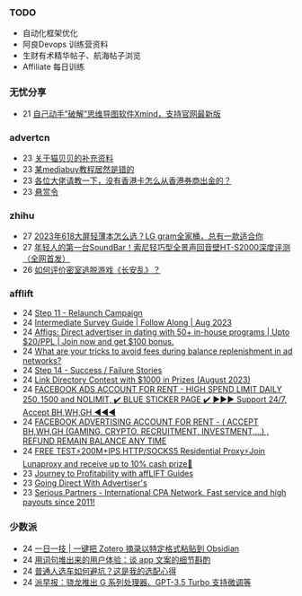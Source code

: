 ### TODO
-  自动化框架优化
-  阿良Devops 训练营资料
-  生财有术精华帖子、航海帖子浏览
-  Affiliate 每日训练

### 无忧分享
<!-- ruyo:START -->
-  21 [自己动手”破解”思维导图软件Xmind，支持官网最新版](https://51.ruyo.net/18460.html)<!-- ruyo:END -->

### advertcn
<!-- advertcn:START -->
-  23 [关于猫贝贝的补充资料](https://www.advertcn.com/forum.php?mod=viewthread&tid=111773)
-  23 [某mediabuy教程居然是错的](https://www.advertcn.com/forum.php?mod=viewthread&tid=111768)
-  23 [各位大佬请教一下，没有香港卡怎么从香港券商出金的？](https://www.advertcn.com/forum.php?mod=viewthread&tid=111765)
-  23 [悬赏令](https://www.advertcn.com/forum.php?mod=viewthread&tid=111764)<!-- advertcn:END -->

### zhihu
<!-- zhihu:START -->
-  27 [2023年618大屏轻薄本怎么选？LG gram全家桶，总有一款适合你](http://zhuanlan.zhihu.com/p/632641888?utm_campaign=rss&utm_medium=rss&utm_source=rss&utm_content=title)
-  27 [年轻人的第一台SoundBar！索尼轻巧型全景声回音壁HT-S2000深度评测（全网首发）](http://zhuanlan.zhihu.com/p/630990296?utm_campaign=rss&utm_medium=rss&utm_source=rss&utm_content=title)
-  26 [如何评价密室逃脱游戏《长安乱》？](http://www.zhihu.com/question/563950552/answer/3045961312?utm_campaign=rss&utm_medium=rss&utm_source=rss&utm_content=title)<!-- zhihu:END -->

### afflift
<!-- afflift:START -->
-  24 [Step 11 - Relaunch Campaign](https://afflift.com/f/threads/step-11-relaunch-campaign.7482/)
-  24 [Intermediate Survey Guide | Follow Along | Aug 2023](https://afflift.com/f/threads/intermediate-survey-guide-follow-along-aug-2023.11467/)
-  24 [Affigs: Direct advertiser in dating with 50+ in-house programs | Upto $20/PPL | Join now and get $100 bonus.](https://afflift.com/f/threads/affigs-direct-advertiser-in-dating-with-50-in-house-programs-upto-20-ppl-join-now-and-get-100-bonus.11506/)
-  24 [What are your tricks to avoid fees during balance replenishment in ad networks?](https://afflift.com/f/threads/what-are-your-tricks-to-avoid-fees-during-balance-replenishment-in-ad-networks.11465/)
-  24 [Step 14 - Success / Failure Stories](https://afflift.com/f/threads/step-14-success-failure-stories.2951/)
-  24 [Link Directory Contest with $1000 in Prizes &lpar;August 2023&rpar;](https://afflift.com/f/threads/link-directory-contest-with-1000-in-prizes-august-2023.11479/)
-  24 [FACEBOOK ADS ACCOUNT FOR RENT - HIGH SPEND LIMIT DAILY 250$, 1500$ and NOLIMIT, ✔️ BLUE STICKER PAGE ✔️ ▶️▶️▶️ Support 24/7, Accept BH,WH,GH ◀️◀️◀️](https://afflift.com/f/threads/facebook-ads-account-for-rent-high-spend-limit-daily-250-1500-and-nolimit-%E2%9C%94%EF%B8%8F-blue-sticker-page-%E2%9C%94%EF%B8%8F-%E2%96%B6%EF%B8%8F%E2%96%B6%EF%B8%8F%E2%96%B6%EF%B8%8F-support-24-7-accept-bh-wh-gh-%E2%97%80%EF%B8%8F%E2%97%80%EF%B8%8F%E2%97%80%EF%B8%8F.11267/)
-  24 [FACEBOOK ADVERTISING ACCOUNT FOR RENT - &lpar; ACCEPT BH,WH,GH &lpar;GAMING, CRYPTO, RECRUITMENT, INVESTMENT,...&rpar; , REFUND REMAIN BALANCE ANY TIME](https://afflift.com/f/threads/facebook-advertising-account-for-rent-accept-bh-wh-gh-gaming-crypto-recruitment-investment-refund-remain-balance-any-time.11161/)
-  24 [FREE TEST⚡200M+IPS HTTP/SOCKS5 Residential Proxy⚡Join Lunaproxy and receive up to 10% cash prize🎁](https://afflift.com/f/threads/free-test%E2%9A%A1200m-ips-http-socks5-residential-proxy%E2%9A%A1join-lunaproxy-and-receive-up-to-10-cash-prize%F0%9F%8E%81.11064/)
-  23 [Journey to Profitability with affLIFT Guides](https://afflift.com/f/threads/journey-to-profitability-with-afflift-guides.10148/)
-  23 [Going Direct With Advertiser&#39;s](https://afflift.com/f/threads/going-direct-with-advertisers.11453/)
-  23 [Serious.Partners - International CPA Network. Fast service and high payouts since 2011!](https://afflift.com/f/threads/serious-partners-international-cpa-network-fast-service-and-high-payouts-since-2011.10141/)<!-- afflift:END -->

### 少数派
<!-- sspai:START -->
-  24 [一日一技 | 一键把 Zotero 摘录以特定格式粘贴到 Obsidian](https://sspai.com/post/82279)
-  24 [用词句堆出来的用户体验：谈 app 文案的细节斟酌](https://sspai.com/post/82145)
-  24 [普通人选车如何避坑？这是我的选配心得](https://sspai.com/post/82249)
-  24 [派早报：骁龙推出 G 系列处理器、GPT-3.5 Turbo 支持微调等](https://sspai.com/post/82370)<!-- sspai:END -->
